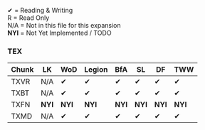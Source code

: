 ✔ = Reading & Writing<br>
R = Read Only<br>
N/A = Not in this file for this expansion<br>
**NYI** = Not Yet Implemented / TODO

### TEX
|Chunk|LK|WoD|Legion|BfA|SL|DF|TWW|
|-----|-----|-----|-----|-----|-----|-----|-----|
|TXVR|N/A|✔|✔|✔|✔|✔|✔|
|TXBT|N/A|✔|✔|✔|✔|✔|✔|
|TXFN|**NYI**|**NYI**|**NYI**|**NYI**|**NYI**|**NYI**|**NYI**|
|TXMD|N/A|✔|✔|✔|✔|✔|✔|

